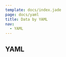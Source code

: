 ```yaml
---
template: docs/index.jade
page: docs/yaml
title: Data by YAML
nav:
  - YAML
---
```

## YAML

